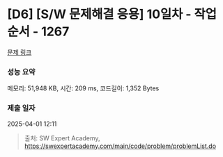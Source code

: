 # [D6] [S/W 문제해결 응용] 10일차 - 작업순서 - 1267 

[문제 링크](https://swexpertacademy.com/main/code/problem/problemDetail.do?contestProbId=AV18TrIqIwUCFAZN) 

### 성능 요약

메모리: 51,948 KB, 시간: 209 ms, 코드길이: 1,352 Bytes

### 제출 일자

2025-04-01 12:11



> 출처: SW Expert Academy, https://swexpertacademy.com/main/code/problem/problemList.do